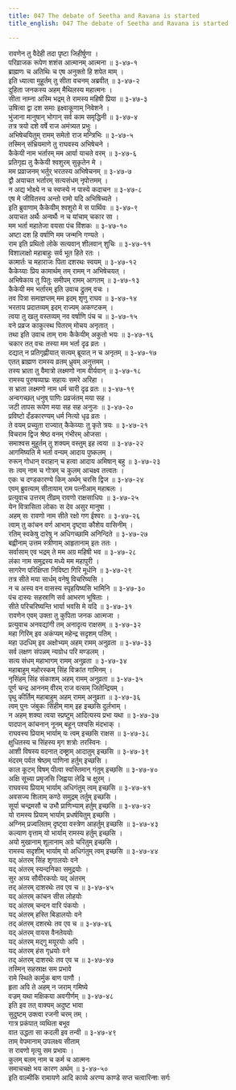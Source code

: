 ```yaml
---
title: 047 The debate of Seetha and Ravana is started
title_english: 047 The debate of Seetha and Ravana is started

---
```

रावणेन तु वैदेही तदा पृष्टा जिहीर्षुणा ।  
परिव्राजक रूपेण शशंस आत्मानम् आत्मना ॥ ३-४७-१  
ब्राह्मणः च अतिथिः च एष अनुक्तो हि शपेत माम् ।  
इति ध्यात्वा मुहूर्तम् तु सीता वचनम् अब्रवीत् ॥ ३-४७-२  
दुहिता जनकस्य अहम् मैथिलस्य महात्मनः ।  
सीता नाम्ना अस्मि भद्रम् ते रामस्य महिषी प्रिया ॥ ३-४७-३  
उषित्वा द्वा दश समाः इक्ष्वाकूणाम् निवेशने ।  
भुंजाना मानुषान् भोगान् सर्व काम समृद्धिनी ॥ ३-४७-४  
तत्र त्रयो दशे वर्षे राज अमंत्र्यत प्रभुः ।  
अभिषेचयितुम् रामम् समेतो राज मन्त्रिभिः ॥ ३-४७-५  
तस्मिन् संभ्रियमाणे तु राघवस्य अभिषेचने ।  
कैकेयी नाम भर्तारम् मम आर्या याचते वरम् ॥ ३-४७-६  
प्रतिगृह्य तु कैकेयी श्वशुरम् सुकृतेन मे ।  
मम प्रव्राजनम् भर्तुर् भरतस्य अभिषेचनम् ॥ ३-४७-७  
द्वौ अयाचत भर्तारम् सत्यसंधम् नृपोत्तमम् ।  
न अद्य भोक्ष्ये न च स्वप्स्ये न पास्ये कदाचन ॥ ३-४७-८  
एष मे जीवितस्य अन्तो रामो यदि अभिषिच्यते ।  
इति ब्रुवाणाम् कैकेयीम् श्वशुरो मे स पार्थिवः ॥ ३-४७-९  
अयाचत अर्थैः अन्वर्थैः न च यांचाम् चकार सा ।  
मम भर्ता महातेजा वयसा पंच विंशकः ॥ ३-४७-१०  
अष्टा दश हि वर्षाणि मम जन्मनि गण्यते ।  
राम इति प्रथितो लोके सत्यवान् शीलवान् शुचिः ॥ ३-४७-११  
विशालाक्षो महाबाहुः सर्व भूत हिते रतः ।  
कामार्तः च महाराजः पिता दशरथः स्वयम् ॥ ३-४७-१२  
कैकेय्याः प्रिय कामार्थम् तम् रामम् न अभिषेचयत् ।  
अभिषेकाय तु पितुः समीपम् रामम् आगतम् ॥ ३-४७-१३  
कैकेयी मम भर्तारम् इति उवाच द्रुतम् वचः ।  
तव पित्रा समाज्ञप्तम् मम इदम् शृणु राघव ॥ ३-४७-१४  
भरताय प्रदातव्यम् इदम् राज्यम् अकण्टकम् ।  
त्वया तु खलु वस्तव्यम् नव वर्षाणि पंच च ॥ ३-४७-१५  
वने प्रव्रज काकुत्स्थ पितरम् मोचय अनृतात् ।  
तथा इति उवाच ताम् रामः कैकेयीम् अकुतो भयः ॥ ३-४७-१६  
चकार तत् वचः तस्या मम भर्ता दृढ व्रतः ।  
दद्यात् न प्रतिगृह्णीयात् सत्यम् ब्रूयात् न च अनृतम् ॥ ३-४७-१७  
एतत् ब्राह्मण रामस्य व्रतम् ध्रुवम् अनुत्तमम् ।  
तस्य भ्राता तु वैमात्रो लक्ष्मणो नाम वीर्यवान् ॥ ३-४७-१८  
रामस्य पुरुषव्याघ्रः सहायः समरे अरिहा ।  
स भ्राता लक्ष्मणो नाम धर्म चारी दृढ व्रतः ॥ ३-४७-१९  
अन्वगच्छत् धनुष् पाणिः प्रव्रजंतम् मया सह ।  
जटी तापस रूपेण मया सह सह अनुजः ॥ ३-४७-२०  
प्रविष्टो दँडकारण्यम् धर्म नित्यो धृढ व्रतः ।  
ते वयम् प्रच्युता राज्यात् कैकेय्याः तु कृते त्रयः ॥ ३-४७-२१  
विचराम द्विज श्रेष्ठ वनम् गंभीरम् ओजसा ।  
समाश्वस मुहूर्तम् तु शक्यम् वस्तुम् इह त्वया ॥ ३-४७-२२  
आगमिष्यति मे भर्ता वन्यम् आदाय पुष्कलम् ।  
रुरून् गोधान् वराहान् च हत्वा आदाय अमिषान् बहु ॥ ३-४७-२३  
सः त्वम् नाम च गोत्रम् च कुलम् आचक्ष्व तत्त्वतः ।  
एकः च दण्डकारण्ये किम् अर्थम् चरसि द्विज ॥ ३-४७-२४  
एवम् ब्रुवत्याम् सीतायाम् राम पत्नीआम् महाबलः ।  
प्रत्युवाच उत्तरम् तीव्रम् रावणो राक्षसाधिपः ॥ ३-४७-२५  
येन वित्रासिता लोकाः स देव असुर मानुषा ।  
अहम् सः रावणो नाम सीते रक्षो गण ईश्वरः ॥ ३-४७-२६  
त्वाम् तु कांचन वर्ण आभाम् दृष्ट्वा कौशेय वासिनीम् ।  
रतिम् स्वकेषु दारेषु न अधिगच्छामि अनिन्दिते ॥ ३-४७-२७  
बह्वीनाम् उत्तम स्त्रीणाम् आहृतानाम् इतः ततः ।  
सर्वासाम् एव भद्रम् ते मम अग्र महिषी भव ॥ ३-४७-२८  
लंका नाम समुद्रस्य मध्ये मम महापुरी ।  
सागरेण परिक्षिप्ता निविष्टा गिरि मूर्धनि ॥ ३-४७-२९  
तत्र सीते मया सार्धम् वनेषु विचरिष्यसि ।  
न च अस्य वन वासस्य स्पृहयिष्यसि भामिनि ॥ ३-४७-३०  
पंच दास्यः सहस्राणि सर्व आभरण भूषिताः ।  
सीते परिचरिष्यन्ति भार्या भवसि मे यदि ॥ ३-४७-३१  
रावणेन एवम् उक्ता तु कुपिता जनक आत्मजा ।  
प्रत्युवाच अनवद्यांगी तम् अनादृत्य राक्षसम् ॥ ३-४७-३२  
महा गिरिम् इव अकंप्यम् महेन्द्र सदृशम् पतिम् ।  
महा उदधिम् इव अक्षोभ्यम् अहम् रामम् अनुव्रता ॥ ३-४७-३३  
सर्व लक्षण संपन्नम् न्यग्रोध परि मण्डलम् ।  
सत्य संधम् महाभागम् रामम् अनुव्रता ॥ ३-४७-३४  
महाबाहुम् महोरस्कम् सिंह विक्रांत गामिनम् ।  
नृसिंहम् सिंह संकाशम् अहम् रामम् अनुव्रता ॥ ३-४७-३५  
पूर्ण चन्द्र आननम् वीरम् राज वत्सम् जितेन्द्रियम् ।  
पृथु कीर्तिम् महाबाहुम् अहम् रामम् अनुव्रता ॥ ३-४७-३६  
त्वम् पुनः जंबुकः सिंहीम् माम् इह इच्छसि दुर्लभाम् ।  
न अहम् शक्या त्वया स्प्रष्टुम् आदित्यस्य प्रभा यथा ॥ ३-४७-३७  
पादपान् कांचनान् नूनम् बहून् पश्यसि मंदभाक् ।  
राघवस्य प्रियाम् भार्याम् यः त्वम् इच्छसि राक्षस ॥ ३-४७-३८  
क्षुधितस्य च सिंहस्य मृग शत्रोः तरस्विनः ।  
आशी विषस्य वदनात् दम्ष्ट्राम् आदातुम् इच्छसि ॥ ३-४७-३९  
मंदरम् पर्वत श्रेष्ठम् पाणिना हर्तुम् इच्छसि ।  
काल कूटम् विषम् पीत्वा स्वस्तिमान् गंतुम् इच्छसि ॥ ३-४७-४०  
अक्षि सूच्या प्रमृजसि जिह्वया लेढि च क्षुरम् ।  
राघवस्य प्रियाम् भार्याम् अधिगंतुम् त्वम् इच्छसि ॥ ३-४७-४१  
अवसज्य शिलाम् कण्ठे समुद्रम् तर्तुम् इच्छसि ।  
सूर्या चन्द्रमसौ च उभौ प्राणिभ्याम् हर्तुम् इच्छसि ॥ ३-४७-४२  
यो रामस्य प्रियाम् भार्याम् प्रधर्षयितुम् इच्छसि ।  
अग्निम् प्रज्वलितम् दृष्ट्वा वस्त्रेण आहर्तुम् इच्छसि ॥ ३-४७-४३  
कल्याण वृत्ताम् यो भार्याम् रामस्य हर्तुम् इच्छसि ।  
अयो मुखानाम् शूलानाम् अग्रे चरितुम् इच्छसि ।  
रामस्य सदृशीम् भार्याम् यो अधिगंतुम् त्वम् इच्छसि ॥ ३-४७-४४  
यद् अंतरम् सिंह शृगालयोः वने  
यद् अंतरम् स्यन्दनिका समुद्रयोः ।  
सुर अग्र्य सौवीरकयोः यद् अंतरम्  
तद् अंतरम् दाशरथेः तव एव च ॥ ३-४७-४५  
यद् अंतरम् कांचन सीस लोहयोः  
यद् अंतरम् चन्दन वारि पंकयोः ।  
यद् अंतरम् हस्ति बिडालयोः वने  
तद् अंतरम् दशरथेः तव एव च ॥ ३-४७-४६  
यद् अंतरम् वायस वैनतेययोः  
यद् अंतरम् मद्गु मयूरयोः अपि ।  
यद् अंतरम् हंस गृध्रयोः वने  
तद् अंतरम् दाशरथेः तव एव च ॥ ३-४७-४७  
तस्मिन् सहस्राक्ष सम प्रभावे  
रामे स्थिते कार्मुक बाण पाणौ ।  
हृता अपि ते अहम् न जराम् गमिष्ये  
वज्रम् यथा मक्षिकया अवगीर्णम् ॥ ३-४७-४८  
इति इव तत् वाक्यम् अदुष्ट भावा  
सुदुष्टम् उक्त्वा रजनी चरम् तम् ।  
गात्र प्रकंपात् व्यथिता बभूव  
वात उद्धता सा कदली इव तन्वी ॥ ३-४७-४९  
ताम् वेपमानाम् उपलक्ष्य सीताम्  
स रावणो मृत्यु सम प्रभावः ।  
कुलम् बलम् नाम च कर्म च आत्मनः  
समाचचक्षे भय कारण अर्थम् ॥ ३-४७-५०  
इति वाल्मीकि रामायणे आदि काव्ये अरण्य काण्डे सप्त चत्वारिन्शः सर्गः
